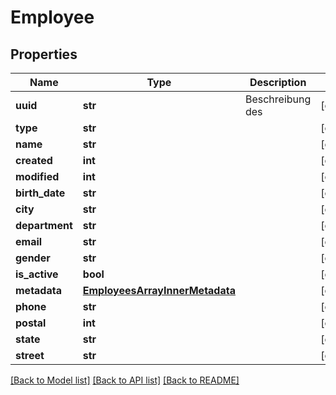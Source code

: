 # Employee

## Properties
Name | Type | Description | Notes
------------ | ------------- | ------------- | -------------
**uuid** | **str** | Beschreibung des | [optional] 
**type** | **str** |  | [optional] 
**name** | **str** |  | [optional] 
**created** | **int** |  | [optional] 
**modified** | **int** |  | [optional] 
**birth_date** | **str** |  | [optional] 
**city** | **str** |  | [optional] 
**department** | **str** |  | [optional] 
**email** | **str** |  | [optional] 
**gender** | **str** |  | [optional] 
**is_active** | **bool** |  | [optional] 
**metadata** | [**EmployeesArrayInnerMetadata**](EmployeesArrayInnerMetadata.md) |  | [optional] 
**phone** | **str** |  | [optional] 
**postal** | **int** |  | [optional] 
**state** | **str** |  | [optional] 
**street** | **str** |  | [optional] 

[[Back to Model list]](../README.md#documentation-for-models) [[Back to API list]](../README.md#documentation-for-api-endpoints) [[Back to README]](../README.md)


